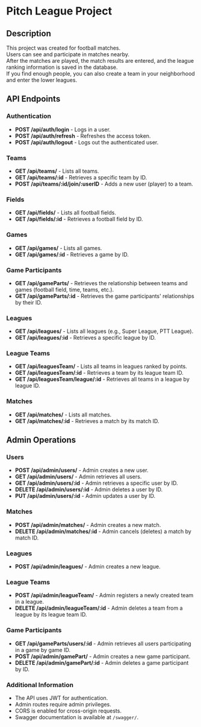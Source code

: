 # Pitch League Project

## Description

This project was created for football matches.<br>
Users can see and participate in matches nearby.<br>
After the matches are played, the match results are entered, and the league ranking information is saved in the database.<br>
If you find enough people, you can also create a team in your neighborhood and enter the lower leagues.

## API Endpoints

### Authentication
- **POST /api/auth/login** - Logs in a user.
- **POST /api/auth/refresh** - Refreshes the access token.
- **POST /api/auth/logout** - Logs out the authenticated user.

### Teams
- **GET /api/teams/** - Lists all teams.
- **GET /api/teams/:id** - Retrieves a specific team by ID.
- **POST /api/teams/:id/join/:userID** - Adds a new user (player) to a team.

### Fields
- **GET /api/fields/** - Lists all football fields.
- **GET /api/fields/:id** - Retrieves a football field by ID.

### Games
- **GET /api/games/** - Lists all games.
- **GET /api/games/:id** - Retrieves a game by ID.

### Game Participants
- **GET /api/gameParts/** - Retrieves the relationship between teams and games (football field, time, teams, etc.).
- **GET /api/gameParts/:id** - Retrieves the game participants' relationships by their ID.

### Leagues
- **GET /api/leagues/** - Lists all leagues (e.g., Super League, PTT League).
- **GET /api/leagues/:id** - Retrieves a specific league by ID.

### League Teams
- **GET /api/leaguesTeam/** - Lists all teams in leagues ranked by points.
- **GET /api/leaguesTeam/:id** - Retrieves a team by its league team ID.
- **GET /api/leaguesTeam/league/:id** - Retrieves all teams in a league by league ID.

### Matches
- **GET /api/matches/** - Lists all matches.
- **GET /api/matches/:id** - Retrieves a match by its match ID.

## Admin Operations

### Users
- **POST /api/admin/users/** - Admin creates a new user.
- **GET /api/admin/users/** - Admin retrieves all users.
- **GET /api/admin/users/:id** - Admin retrieves a specific user by ID.
- **DELETE /api/admin/users/:id** - Admin deletes a user by ID.
- **PUT /api/admin/users/:id** - Admin updates a user by ID.

### Matches
- **POST /api/admin/matches/** - Admin creates a new match.
- **DELETE /api/admin/matches/:id** - Admin cancels (deletes) a match by match ID.

### Leagues
- **POST /api/admin/leagues/** - Admin creates a new league.

### League Teams
- **POST /api/admin/leagueTeam/** - Admin registers a newly created team in a league.
- **DELETE /api/admin/leagueTeam/:id** - Admin deletes a team from a league by its league team ID.

### Game Participants
- **GET /api/gameParts/users/:id** - Admin retrieves all users participating in a game by game ID.
- **POST /api/admin/gamePart/** - Admin creates a new game participant.
- **DELETE /api/admin/gamePart/:id** - Admin deletes a game participant by ID.

### Additional Information
- The API uses JWT for authentication.
- Admin routes require admin privileges.
- CORS is enabled for cross-origin requests.
- Swagger documentation is available at `/swagger/`.
